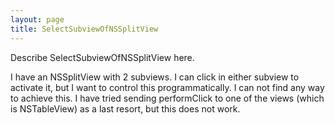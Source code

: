 ```yaml
---
layout: page
title: SelectSubviewOfNSSplitView
---
```


Describe SelectSubviewOfNSSplitView here.

I have an NSSplitView with 2 subviews.
I can click in either subview to activate it, but I want to control this programmatically.
I can not find any way to achieve this.
I have tried sending performClick to one of the views (which is NSTableView) as a last resort, but this does not work.


